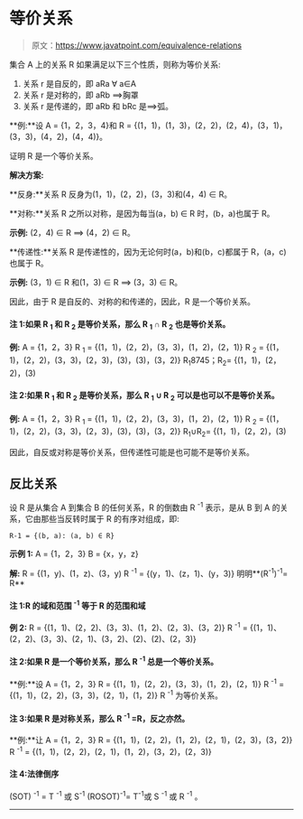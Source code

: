 # 等价关系

> 原文：<https://www.javatpoint.com/equivalence-relations>

集合 A 上的关系 R 如果满足以下三个性质，则称为等价关系:

1.  关系 r 是自反的，即 aRa ∀ a∈A
2.  关系 r 是对称的，即 aRb ⟹胸罩
3.  关系 r 是传递的，即 aRb 和 bRc 是⟹弧。

**例:**设 A = {1，2，3，4}和 R = {(1，1)，(1，3)，(2，2)，(2，4)，(3，1)，(3，3)，(4，2)，(4，4)}。

证明 R 是一个等价关系。

**解决方案:**

**反身:**关系 R 反身为(1，1)，(2，2)，(3，3)和(4，4) ∈ R。

**对称:**关系 R 之所以对称，是因为每当(a，b) ∈ R 时，(b，a)也属于 R。

**示例:** (2，4) ∈ R ⟹ (4，2) ∈ R。

**传递性:**关系 R 是传递性的，因为无论何时(a，b)和(b，c)都属于 R，(a，c)也属于 R。

**示例:** (3，1) ∈ R 和(1，3) ∈ R ⟹ (3，3) ∈ R。

因此，由于 R 是自反的、对称的和传递的，因此，R 是一个等价关系。

#### 注 1:如果 R <sub>1</sub> 和 R <sub>2</sub> 是等价关系，那么 R <sub>1</sub> ∩ R <sub>2</sub> 也是等价关系。

**例:** A = {1，2，3}
R <sub>1</sub> = {(1，1)，(2，2)，(3，3)，(1，2)，(2，1)}
R <sub>2</sub> = {(1，1)，(2，2)，(3，3)，(2，3)，(3)，(3)，(3，2)}
R<sub>1</sub>8745；R<sub>2</sub>= {(1，1)，(2，2)，(3)

#### 注 2:如果 R <sub>1</sub> 和 R <sub>2</sub> 是等价关系，那么 R <sub>1</sub> ∪ R <sub>2</sub> 可以是也可以不是等价关系。

**例:** A = {1，2，3}
R <sub>1</sub> = {(1，1)，(2，2)，(3，3)，(1，2)，(2，1)}
R <sub>2</sub> = {(1，1)，(2，2)，(3，3)，(2，3)，(3)，(3)，(3，2)}
R<sub>1</sub>∪R<sub>2</sub>= {(1，1)，(2，2)，(3)

因此，自反或对称是等价关系，但传递性可能是也可能不是等价关系。

## 反比关系

设 R 是从集合 A 到集合 B 的任何关系，R 的倒数由 R <sup>-1</sup> 表示，是从 B 到 A 的关系，它由那些当反转时属于 R 的有序对组成，即:

```
R-1 = {(b, a): (a, b) ∈ R}

```

**示例 1:** A = {1，2，3}
B = {x，y，z}

**解:** R = {(1，y)、(1，z)、(3，y)
R <sup>-1</sup> = {(y，1)、(z，1)、(y，3)}
明明**(R<sup>-1</sup>)<sup>-1</sup>= R**

#### 注 1:R 的域和范围 <sup>-1</sup> 等于 R 的范围和域

**例 2:** R = {(1，1)、(2，2)、(3，3)、(1，2)、(2，3)、(3，2)}
R <sup>-1</sup> = {(1，1)、(2，2)、(3，3)、(2，1)、(3，2)、(2)、(2)、(2，3)}

#### 注 2:如果 R 是一个等价关系，那么 R <sup>-1</sup> 总是一个等价关系。

**例:**设 A = {1，2，3}
R = {(1，1)，(2，2)，(3，3)，(1，2)，(2，1)}
R <sup>-1</sup> = {(1，1)，(2，2)，(3，3)，(2，1)，(1，2)}
R <sup>-1</sup> 为等价关系。

#### 注 3:如果 R 是对称关系，那么 R <sup>-1</sup> =R，反之亦然。

**例:**让 A = {1，2，3}
R = {(1，1)，(2，2)，(1，2)，(2，1)，(2，3)，(3，2)}
R <sup>-1</sup> = {(1，1)，(2，2)，(2，1)，(1，2)，(3，2)，(2，3)}

#### 注 4:法律倒序
(SOT) <sup>-1</sup> = T <sup>-1</sup> 或 S<sup>-1</sup>
(ROSOT)<sup>-1</sup>= T<sup>-1</sup>或 S <sup>-1</sup> 或 R <sup>-1</sup> 。

* * *